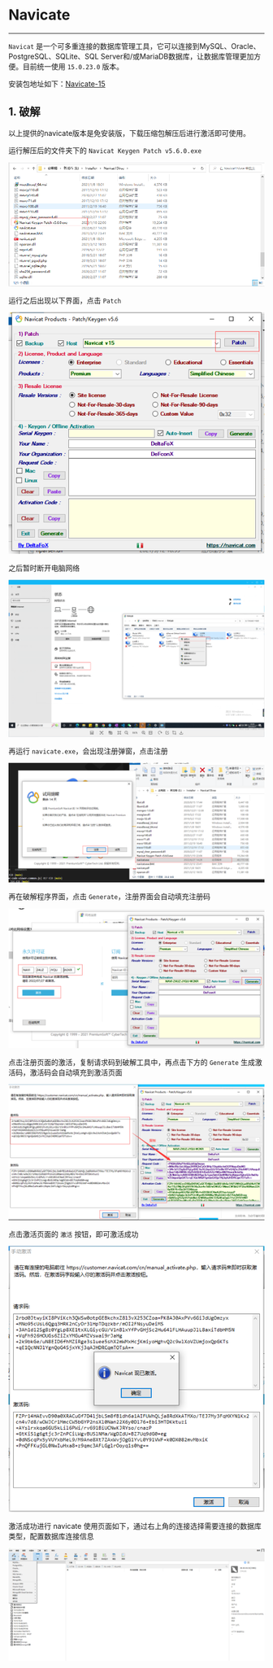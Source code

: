 # Navicate

---

`Navicat` 是一个可多重连接的数据库管理工具，它可以连接到MySQL、Oracle、PostgreSQL、SQLite、SQL Server和/或MariaDB数据库，让数据库管理更加方便。目前统一使用 `15.0.23.0` 版本。

安装包地址如下：[Navicate-15](http://10.10.204.156:8001/第三方工具/03开发工具、运行环境/navicate)

## 1. 破解

以上提供的navicate版本是免安装版，下载压缩包解压后进行激活即可使用。

运行解压后的文件夹下的 `Navicat Keygen Patch v5.6.0.exe`

![alt](../../../assets/img/common-tools/develop-tools/navicate/setup-1.png)

运行之后出现以下界面，点击 `Patch`

![alt](../../../assets/img/common-tools/develop-tools/navicate/setup-2.png)

之后暂时断开电脑网络

![alt](../../../assets/img/common-tools/develop-tools/navicate/setup-4.png)

再运行 `navicate.exe`，会出现注册弹窗，点击注册

![alt](../../../assets/img/common-tools/develop-tools/navicate/setup-3.png)

再在破解程序界面，点击 `Generate`，注册界面会自动填充注册码

![alt](../../../assets/img/common-tools/develop-tools/navicate/setup-5.png)

点击注册页面的激活，复制请求码到破解工具中，再点击下方的 `Generate` 生成激活码，激活码会自动填充到激活页面

![alt](../../../assets/img/common-tools/develop-tools/navicate/setup-6.png)

点击激活页面的 `激活` 按钮，即可激活成功

![alt](../../../assets/img/common-tools/develop-tools/navicate/setup-7.png)

激活成功进行 navicate 使用页面如下，通过右上角的连接选择需要连接的数据库类型，配置数据库连接信息

![alt](../../../assets/img/common-tools/develop-tools/navicate/setup-8.png)
